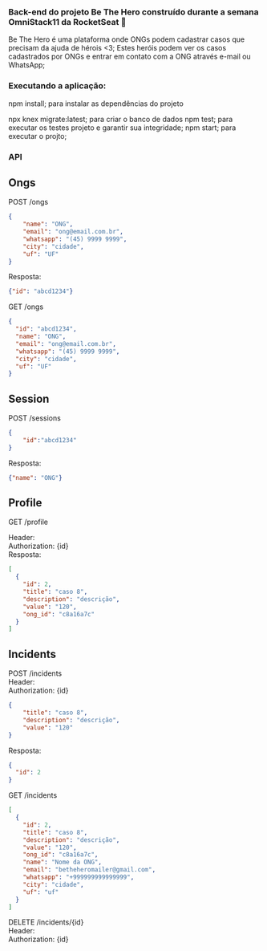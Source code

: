 ### Back-end do projeto Be The Hero construído durante a semana OmniStack11 da RocketSeat 🚀

Be The Hero é uma plataforma onde ONGs podem cadastrar casos que precisam da ajuda de hérois <3;
Estes heróis podem ver os casos cadastrados por ONGs e entrar em contato com a ONG através e-mail ou WhatsApp;

### Executando a aplicação:

npm install; para instalar as dependências do projeto

npx knex migrate:latest; para criar o banco de dados
npm test; para executar os testes projeto e garantir sua integridade;
npm start; para executar o projto;

### API
## Ongs

POST /ongs
```json
{
	"name": "ONG",
	"email": "ong@email.com.br",
	"whatsapp": "(45) 9999 9999",
	"city": "cidade",
	"uf": "UF"
}
```
Resposta:
```json
{"id": "abcd1234"}
```
GET /ongs
```json
{
  "id": "abcd1234",
  "name": "ONG",
  "email": "ong@email.com.br",
  "whatsapp": "(45) 9999 9999",
  "city": "cidade",
  "uf": "UF"
}
```

## Session
POST /sessions
```json
{
	"id":"abcd1234"
}
```
Resposta:
```json
{"name": "ONG"}
```

## Profile
GET /profile

Header: <br />
Authorization: {id}
<br />
Resposta:
```json
[
  {
    "id": 2,
    "title": "caso 8",
    "description": "descrição",
    "value": "120",
    "ong_id": "c8a16a7c"
  }
]
```

## Incidents
POST /incidents
<br />
Header: <br />
Authorization: {id}

```json
{
	"title": "caso 8",
	"description": "descrição",
	"value": "120"
}
```

Resposta:
```json
{
  "id": 2
}
```

GET /incidents
```json
[
  {
    "id": 2,
    "title": "caso 8",
    "description": "descrição",
    "value": "120",
    "ong_id": "c8a16a7c",
    "name": "Nome da ONG",
    "email": "betheheromailer@gmail.com",
    "whatsapp": "+999999999999999",
    "city": "cidade",
    "uf": "uf"
  }
]
```
DELETE /incidents/{id}
<br />
Header: <br />
Authorization: {id}
